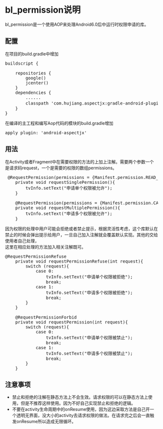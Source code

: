 # bl_permission说明
bl_permission是一个使用AOP来处理Android6.0后中运行时权限申请的库。

## 配置
在项目的build.gradle中增加
<pre>
buildscript {

    repositories {
        google()
        jcenter()
    }
    dependencies {
        ......
        classpath 'com.hujiang.aspectjx:gradle-android-plugin-aspectjx:2.0.4'//aop配置
    }
}
</pre>
在编译的主工程和编写Aop代码的模块的build.gradle增加
<pre>
apply plugin: 'android-aspectjx'
</pre>
## 用法
在Activity或者Fragment中在需要权限的方法的上加上注解。需要两个参数一个是请求码request，一个是需要的权限的数组permissions。
<pre>
 @RequestPermission(permissions = {Manifest.permission.READ_EXTERNAL_STORAGE}, request = 0)
    private void requestSinglePermission(){
        tvInfo.setText("申请单个权限被允许");
    }

    @RequestPermission(permissions = {Manifest.permission.CALL_PHONE, Manifest.permission.CAMERA}, request = 1)
    private void requestMultiplePermission(){
        tvInfo.setText("申请多个权限被允许");
    }
</pre>
因为权限的处理中用户可能会拒绝或者禁止提示，根据灵活性考虑，这个库默认在禁止的时候会弹出提示给用户，一旦自己加入注解就会覆盖默认实现。其他的交给使用者自己处理，  
这里在相应处理的方法加入相关注解既可。
<pre>
@RequestPermissionRefuse
    private void requestPermissionRefuse(int request){
        switch (request){
            case 0:
                tvInfo.setText("申请单个权限被拒绝");
                break;
            case 1:
                tvInfo.setText("申请多个权限被拒绝");
                break;
        }
    }

    @RequestPermissionForbid
    private void requestPermission(int request){
        switch (request){
            case 0:
                tvInfo.setText("申请单个权限被禁止");
                break;
            case 1:
                tvInfo.setText("申请多个权限被禁止");
                break;
        }
    }
</pre>
## 注意事项
+ 禁止和拒绝的注解在静态方法上不会生效。请求权限的可以在静态方法上使用，但是不推荐这样使用。因为不好自己实现禁止和拒绝的逻辑。
+ 不要在activity生命周期中的onResume使用，因为这边采取方法是自己开一个透明无界面，没大小的activity去请求权限的做法。在请求完之后会一直触发onResume所以造成无限循环。
